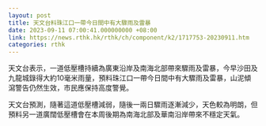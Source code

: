 ```yaml
---
layout: post
title: 天文台料珠江口一帶今日間中有大驟雨及雷暴
date: 2023-09-11 07:00:41.000000000 +08:00
link: https://news.rthk.hk/rthk/ch/component/k2/1717753-20230911.htm
categories: rthk
---
```


天文台表示，一道低壓槽持續為廣東沿岸及南海北部帶來驟雨及雷暴，今早沙田及九龍城錄得大約10毫米雨量，預料珠江口一帶今日間中有大驟雨及雷暴，山泥傾瀉警告仍然生效，市民應保持高度警覺。

天文台預測，隨著這道低壓槽減弱，隨後一兩日驟雨逐漸減少，天色較為明朗，但預料另一道廣闊低壓槽會在本周後期為南海北部及華南沿岸帶來不穩定天氣。
